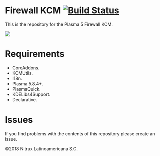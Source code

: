 # Firewall KCM [![Build Status](https://travis-ci.org/nx-desktop/nx-firewall.svg?branch=master)](https://travis-ci.org/nx-desktop/nx-firewall)

This is the repository for the Plasma 5 Firewall KCM.

![](https://i.imgur.com/AcguO3w.png)

# Requirements
- CoreAddons.
- KCMUtils.
- I18n.
- Plasma 5.8.4+.
- PlasmaQuick.
- KDELibs4Support.
- Declarative.

# Issues
If you find problems with the contents of this repository please create an issue.

©2018 Nitrux Latinoamericana S.C.
